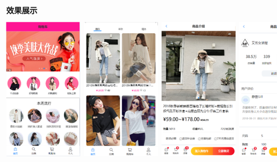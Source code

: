 ## 效果展示
<div style="display: flex; gap: 10px;">
<img src="Snipaste_2025-05-04_19-15-35.png" alt="图片描述" width="200" />
<img src="Snipaste_2025-05-04_19-17-06.png" alt="图片描述" width="200" />
<img src="Snipaste_2025-05-04_19-17-46.png" alt="图片描述" width="200" />
<img src="Snipaste_2025-05-04_19-18-02.png" alt="图片描述" width="200" />
<img src="Snipaste_2025-05-04_19-18-16.png" alt="图片描述" width="200" />
<img src="Snipaste_2025-05-04_19-18-28.png" alt="图片描述" width="200" />
<img src="Snipaste_2025-05-04_19-18-44.png" alt="图片描述" width="200" />
<img src="Snipaste_2025-05-04_19-18-59.png" alt="图片描述" width="200" />
<img src="Snipaste_2025-05-04_19-30-21.png" alt="图片描述" width="200" />
</div>
